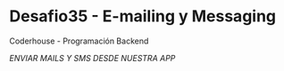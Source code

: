 # Desafio35 - E-mailing y Messaging
Coderhouse - Programación Backend

*ENVIAR MAILS Y SMS DESDE NUESTRA APP*